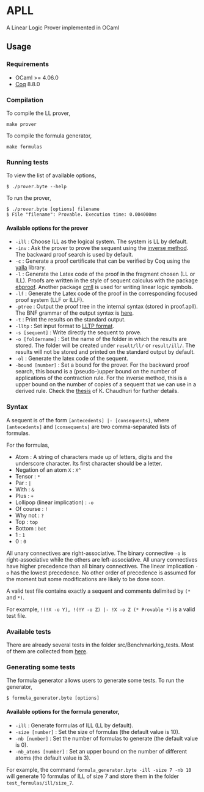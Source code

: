 # APLL
A Linear Logic Prover implemented in OCaml

## Usage 
### Requirements 
- OCaml >= 4.06.0 
- [Coq](https://coq.inria.fr/opam/www/using.html) 8.8.0 
  

### Compilation

To compile the LL prover,
```
make prover
```

To compile the formula generator,
```
make formulas
```

### Running tests
To view the list of available options,
```
$ ./prover.byte --help
```

To run the prover,
```
$ ./prover.byte [options] filename
$ File "filename": Provable. Execution time: 0.004000ms
```

#### Available options for the prover
- `-ill` : Choose ILL as the logical system. The system is LL by default.
- `-inv` : Ask the prover to prove the sequent using the [inverse method](http://reports-archive.adm.cs.cmu.edu/anon/2006/CMU-CS-06-162.pdf). The backward proof search is used by default.
- `-c` : Generate a proof certificate that can be verified by Coq using the [yalla](https://github.com/olaure01/yalla/tree/working) library.
- `-l` : Generate the Latex code of the proof in the fragment chosen (LL or ILL). Proofs are written in the style of sequent calculus with the package [ebproof](https://ctan.org/pkg/ebproof). Another package [cmll](https://ctan.org/pkg/cmll) is used for writing linear logic symbols.
- `-lf` : Generate the Latex code of the proof in the corresponding focused proof system (LLF or ILLF).
- `-ptree` : Output the proof tree in the internal syntax (stored in proof.apll). The BNF grammar of the output syntax is [here](./src/output_syntax.bnf).
- `-t` : Print the results on the standard output.
- `-lltp` : Set input format to [LLTP format](https://github.com/meta-logic/lltp).
- `-s [sequent]` : Write directly the sequent to prove.
- `-o [foldername]` : Set the name of the folder in which the results are
  stored. The folder will be created under `result/ll/` or `result/ill/`. The results will not be stored and printed on the standard output by
  default.
- `-ol` : Generate the latex code of the sequent.
- `-bound [number]` : Set a bound for the prover. For the backward proof search, this bound is a (pseudo-)upper bound on the number of applications of the contraction rule. For the inverse method, this is a upper bound on the number of copies of a sequent that we can use in a derived rule. Check the [thesis](http://reports-archive.adm.cs.cmu.edu/anon/2006/CMU-CS-06-162.pdf) of K. Chaudhuri for further details.

### Syntax 
A sequent is of the form ` [antecedents] |- [consequents] `, where `[antecedents]` and `[consequents]` are two comma-separated lists of formulas.

For the formulas,
- Atom : A string of characters made up of letters, digits and the underscore character. Its first character should be a letter.
- Negation of an atom `X` : `X^`  
- Tensor : `*` 
- Par : `|` 
- With : `&`
- Plus : `+`
- Lollipop (linear implication) : `-o`
- Of course : `!`
- Why not : `?`
- Top : `top`
- Bottom : `bot`
- 1 : `1`
- 0 : `0`

All unary connectives are right-associative. The binary connective `-o` is right-associative while the others are left-associative. All unary connectives have higher precedence than all binary connectives. The linear implication `-o` has the lowest precedence. No other order of precedence is assumed for the moment but some modifications are likely to be done soon.

A valid test file contains exactly a sequent and comments delimited by `(*` and `*)`.

For example, `!(!X -o Y), !(!Y -o Z) |- !X -o Z (* Provable *)` is a valid test file.

### Available tests 
There are already several tests in the folder src/Benchmarking\_tests. Most of them are collected from [here](https://github.com/carlosolarte/Benchmarking-Linear-Logic).

### Generating some tests
The formula generator allows users to generate some tests. To run the generator,
```
$ formula_generator.byte [options]
```

#### Available options for the formula generator, 
- `-ill` : Generate formulas of ILL (LL by default).
- `-size [number]` : Set the size of formulas (the default value is 10).
- `-nb [number]` : Set the number of formulas to generate (the default value is
  0).
- `-nb_atoms [number]` : Set an upper bound on the number of different atoms (the default
  value is 3).

For example, the command `formula_generator.byte -ill -size 7 -nb 10` will
generate 10 formulas of ILL of size 7 and store them in the folder
`test_formulas/ill/size_7`.
